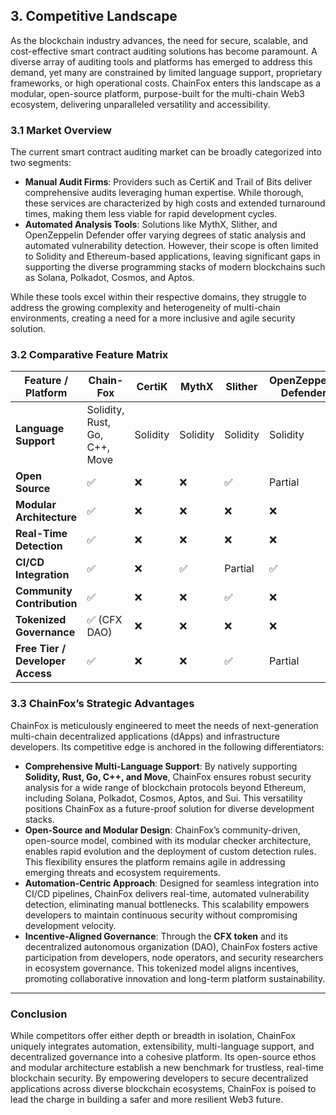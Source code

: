 

## 3. Competitive Landscape

As the blockchain industry advances, the need for secure, scalable, and cost-effective smart contract auditing solutions has become paramount. A diverse array of auditing tools and platforms has emerged to address this demand, yet many are constrained by limited language support, proprietary frameworks, or high operational costs. ChainFox enters this landscape as a modular, open-source platform, purpose-built for the multi-chain Web3 ecosystem, delivering unparalleled versatility and accessibility.

### 3.1 Market Overview

The current smart contract auditing market can be broadly categorized into two segments:

- **Manual Audit Firms**: Providers such as CertiK and Trail of Bits deliver comprehensive audits leveraging human expertise. While thorough, these services are characterized by high costs and extended turnaround times, making them less viable for rapid development cycles.
- **Automated Analysis Tools**: Solutions like MythX, Slither, and OpenZeppelin Defender offer varying degrees of static analysis and automated vulnerability detection. However, their scope is often limited to Solidity and Ethereum-based applications, leaving significant gaps in supporting the diverse programming stacks of modern blockchains such as Solana, Polkadot, Cosmos, and Aptos.

While these tools excel within their respective domains, they struggle to address the growing complexity and heterogeneity of multi-chain environments, creating a need for a more inclusive and agile security solution.


### **3.2 Comparative Feature Matrix**

| Feature / Platform               | **Chain-Fox**                 | CertiK   | MythX    | Slither  | OpenZeppelin Defender |
| -------------------------------- | ----------------------------- | -------- | -------- | -------- | --------------------- |
| **Language Support**             | Solidity, Rust, Go, C++, Move | Solidity | Solidity | Solidity | Solidity              |
| **Open Source**                  | ✅                             | ❌        | ❌        | ✅        | Partial               |
| **Modular Architecture**         | ✅                             | ❌        | ❌        | ❌        | ❌                     |
| **Real-Time Detection**          | ✅                             | ❌        | ❌        | ❌        | ❌                     |
| **CI/CD Integration**            | ✅                             | ❌        | ✅        | Partial  | ✅                     |
| **Community Contribution**       | ✅                             | ❌        | ❌        | ✅        | ❌                     |
| **Tokenized Governance**         | ✅ (CFX DAO)                   | ❌        | ❌        | ❌        | ❌                     |
| **Free Tier / Developer Access** | ✅                             | ❌        | ❌        | ✅        | Partial               |

### 3.3 ChainFox’s Strategic Advantages

ChainFox is meticulously engineered to meet the needs of next-generation multi-chain decentralized applications (dApps) and infrastructure developers. Its competitive edge is anchored in the following differentiators:

- **Comprehensive Multi-Language Support**: By natively supporting **Solidity, Rust, Go, C++, and Move**, ChainFox ensures robust security analysis for a wide range of blockchain protocols beyond Ethereum, including Solana, Polkadot, Cosmos, Aptos, and Sui. This versatility positions ChainFox as a future-proof solution for diverse development stacks.
- **Open-Source and Modular Design**: ChainFox’s community-driven, open-source model, combined with its modular checker architecture, enables rapid evolution and the deployment of custom detection rules. This flexibility ensures the platform remains agile in addressing emerging threats and ecosystem requirements.
- **Automation-Centric Approach**: Designed for seamless integration into CI/CD pipelines, ChainFox delivers real-time, automated vulnerability detection, eliminating manual bottlenecks. This scalability empowers developers to maintain continuous security without compromising development velocity.
- **Incentive-Aligned Governance**: Through the **CFX token** and its decentralized autonomous organization (DAO), ChainFox fosters active participation from developers, node operators, and security researchers in ecosystem governance. This tokenized model aligns incentives, promoting collaborative innovation and long-term platform sustainability.

---

### Conclusion

While competitors offer either depth or breadth in isolation, ChainFox uniquely integrates automation, extensibility, multi-language support, and decentralized governance into a cohesive platform. Its open-source ethos and modular architecture establish a new benchmark for trustless, real-time blockchain security. By empowering developers to secure decentralized applications across diverse blockchain ecosystems, ChainFox is poised to lead the charge in building a safer and more resilient Web3 future.
